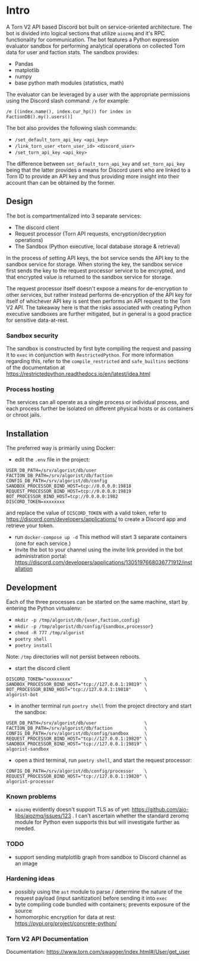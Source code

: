 # Intro
A Torn V2 API based Discord bot built on service-oriented architecture.
The bot is divided into logical sections that utilize `aiozmq` and it's 
RPC functionality for communication. The bot features a Python expression
evaluator sandbox for performing analytical operations on collected Torn
data for user and faction stats. The sandbox provides:
- Pandas
- matplotlib 
- numpy
- base python math modules (statistics, math)

The evaluator can be leveraged by a user with the appropriate 
permissions using the Discord slash command: `/e` for example:
```
/e [(index.name(), index.cur_hp()) for index in FactionDB().my().users()]
```

The bot also provides the following slash commands:
- `/set_default_torn_api_key <api_key>`
- `/link_torn_user <torn_user_id> <discord_user>`
- `/set_torn_api_key <api_key>`

The difference between `set_default_torn_api_key` and `set_torn_api_key`
being that the latter provides a means for Discord users who are linked
to a Torn ID to provide an API key and thus providing more insight into 
their account than can be obtained by the former.

## Design
The bot is compartmentalized into 3 separate services: 
- The discord client
- Request processor (Torn API requests, encryption/decryption operations)
- The Sandbox (Python executive, local database storage & retrieval)

In the process of setting API keys, the bot service sends the API key to 
the sandbox service for storage. When storing the key, the sandbox service
first sends the key to the request processor service to be encrypted, and 
that encrypted value is returned to the sandbox service for storage.

The request processor itself doesn't expose a means for de-encryption to other services,
but rather instead performs de-encryption of the API key for itself of 
whichever API key is sent then performs an API request to the Torn V2 API. The takeaway here
is that the risks associated with creating Python executive sandboxes are further mitigated,
but in general is a good practice for sensitive data-at-rest.

### Sandbox security 
The sandbox is constructed by first byte compiling the request and passing it to `exec` in conjunction
with `RestrictedPython`. For more information regarding this, refer to the `compile_restricted` and
`safe_builtins` sections of the documentation at https://restrictedpython.readthedocs.io/en/latest/idea.html

### Process hosting
The services can all operate as a single process or individual process, and each process further be
isolated on different physical hosts or as containers or chroot jails.

## Installation 
The preferred way is primarily using Docker:

- edit the `.env` file in the project:

```
USER_DB_PATH=/srv/algorist/db/user
FACTION_DB_PATH=/srv/algorist/db/faction
CONFIG_DB_PATH=/srv/algorist/db/config
SANDBOX_PROCESSOR_BIND_HOST=tcp://0.0.0.0:19818
REQUEST_PROCESSOR_BIND_HOST=tcp://0.0.0.0:19819
BOT_PROCESSOR_BIND_HOST=tcp://0.0.0.0:1982
DISCORD_TOKEN=xxxxxxxx
```
and replace the value of `DISCORD_TOKEN` with a valid token, refer to https://discord.com/developers/applications/
to create a Discord app and retrieve your token. 
- run `docker-compose up -d` This method will start 3 separate containers (one for each service.)
- Invite the bot to your channel using the invite link provided in the bot administration
portal: https://discord.com/developers/applications/1305197668036771912/installation

## Development 
Each of the three processes can be started on the same machine, start by entering the Python
virtualenv:
- `mkdir -p /tmp/algorist/db/{user,faction,config}`
- `mkdir -p /tmp/algorist/db/config/{sandbox,processor}`
- `chmod -R 777 /tmp/algorist`
- `poetry shell`
- `poetry install`

Note: `/tmp` directories will not persist between reboots.
- start the discord client
```
DISCORD_TOKEN="xxxxxxxxx"                           \
SANDBOX_PROCESSOR_BIND_HOST="tcp://127.0.0.1:19819" \
BOT_PROCESSOR_BIND_HOST="tcp://127.0.0.1:19818"     \
algorist-bot
```
- in another terminal run `poetry shell` from the project directory
and start the sandbox:
```
USER_DB_PATH=/srv/algorist/db/user                  \
FACTION_DB_PATH=/srv/algorist/db/faction            \
CONFIG_DB_PATH=/srv/algorist/db/config/sandbox      \
REQUEST_PROCESSOR_BIND_HOST="tcp://127.0.0.1:19820" \
SANDBOX_PROCESSOR_BIND_HOST="tcp://127.0.0.1:19819" \
algorist-sandbox
```
- open a third terminal, run `poetry shell`, and start the request
processor:
```
CONFIG_DB_PATH=/srv/algorist/db/config/processor    \
REQUEST_PROCESSOR_BIND_HOST="tcp://127.0.0.1:19820" \
algorist-processor
```

### Known problems
- `aiozmq` evidently doesn't support TLS as of yet: https://github.com/aio-libs/aiozmq/issues/123
. I can't ascertain whether the standard zeromq module for Python even supports this but will investigate further as needed.

### TODO
- support sending matplotlib graph from sandbox to Discord channel as an image

### Hardening ideas 
- possibly using the `ast` module to parse / determine the nature of the request
payload (input sanitization) before sending it into `exec`
- byte compiling code bundled with containers; prevents exposure of the source
- homomorphic encryption for data at rest: https://pypi.org/project/concrete-python/

### Torn V2 API Documentation
Documentation:
https://www.torn.com/swagger/index.html#/User/get_user
